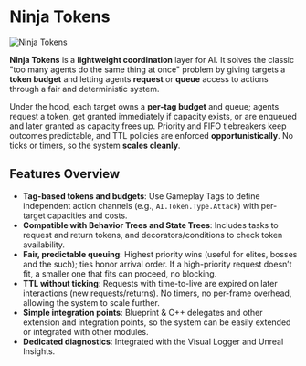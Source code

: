 # Ninja Tokens
<primary-label ref="tokens"/>

![Ninja Tokens](bot_feature.png "Ninja Tokens")

**Ninja Tokens** is a **lightweight coordination** layer for AI. It solves the classic "too many agents do the same thing 
at once" problem by giving targets a **token budget** and letting agents **request** or **queue** access to actions through 
a fair and deterministic system.

Under the hood, each target owns a **per-tag budget** and queue; agents request a token, get granted immediately if capacity 
exists, or are enqueued and later granted as capacity frees up. Priority and FIFO tiebreakers keep outcomes predictable, 
and TTL policies are enforced **opportunistically**. No ticks or timers, so the system **scales cleanly**.

## Features Overview

- **Tag-based tokens and budgets**: Use Gameplay Tags to define independent action channels (e.g., `AI.Token.Type.Attack`) with per-target capacities and costs.
- **Compatible with Behavior Trees and State Trees**: Includes tasks to request and return tokens, and decorators/conditions to check token availability.
- **Fair, predictable queuing**: Highest priority wins (useful for elites, bosses and the such); ties honor arrival order. If a high-priority request doesn’t fit, a smaller one that fits can proceed, no blocking.
- **TTL without ticking**: Requests with time-to-live are expired on later interactions (new requests/returns). No timers, no per-frame overhead, allowing the system to scale further.
- **Simple integration points**: Blueprint & C++ delegates and other extension and integration points, so the system can be easily extended or integrated with other modules.
- **Dedicated diagnostics**: Integrated with the Visual Logger and Unreal Insights.

